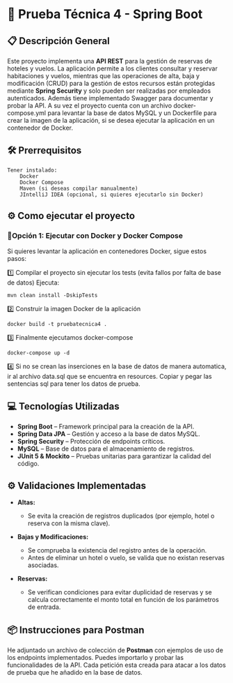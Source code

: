 # 🚀 Prueba Técnica 4 - Spring Boot

## 📋 Descripción General

Este proyecto implementa una **API REST** para la gestión de reservas de hoteles y vuelos. La aplicación permite a los clientes consultar y reservar habitaciones y vuelos, mientras que las operaciones de alta, baja y modificación (CRUD) para la gestión de estos recursos están protegidas mediante **Spring Security** y solo pueden ser realizadas por empleados autenticados.
Además tiene implementado Swagger para documentar y probar la API.
A su vez el proyecto cuenta con un archivo docker-compose.yml para levantar la base de datos MySQL y un Dockerfile para crear la imagen de la aplicación, si se desea ejecutar la aplicación en un contenedor de Docker.

## 🛠️ Prerrequisitos

    Tener instalado:
        Docker
        Docker Compose
        Maven (si deseas compilar manualmente)
        JIntelliJ IDEA (opcional, si quieres ejecutarlo sin Docker)

## ⚙️ Como ejecutar el proyecto

 ### 🚀Opción 1: Ejecutar con Docker y Docker Compose

Si quieres levantar la aplicación en contenedores Docker, sigue estos pasos:

1️⃣ Compilar el proyecto sin ejecutar los tests (evita fallos por falta de base de datos)
Ejecuta:

```
mvn clean install -DskipTests
```
2️⃣ Construir la imagen Docker de la aplicación
```
docker build -t pruebatecnica4 .
```

3️⃣ Finalmente ejecutamos docker-compose 
```
docker-compose up -d
```
4️⃣ Si no se crean las inserciones en la base de datos de manera automatica, ir al archivo data.sql que se encuentra en resources.
Copiar y pegar las sentencias sql para tener los datos de prueba.

## 💻 Tecnologías Utilizadas

- **Spring Boot** – Framework principal para la creación de la API.
- **Spring Data JPA** – Gestión y acceso a la base de datos MySQL.
- **Spring Security** – Protección de endpoints críticos.
- **MySQL** – Base de datos para el almacenamiento de registros.
- **JUnit 5 & Mockito** – Pruebas unitarias para garantizar la calidad del código.

## ⚙️ Validaciones Implementadas

- **Altas:**
    - Se evita la creación de registros duplicados (por ejemplo, hotel o reserva con la misma clave).

- **Bajas y Modificaciones:**
    - Se comprueba la existencia del registro antes de la operación.
    - Antes de eliminar un hotel o vuelo, se valida que no existan reservas asociadas.

- **Reservas:**
    - Se verifican condiciones para evitar duplicidad de reservas y se calcula correctamente el monto total en función de los parámetros de entrada.

## 📦 Instrucciones para Postman

He adjuntado un archivo de colección de **Postman** con ejemplos de uso de los endpoints implementados. Puedes importarlo y probar las funcionalidades de la API.
Cada petición esta creada para atacar a los datos de prueba que he añadido en la base de datos.

